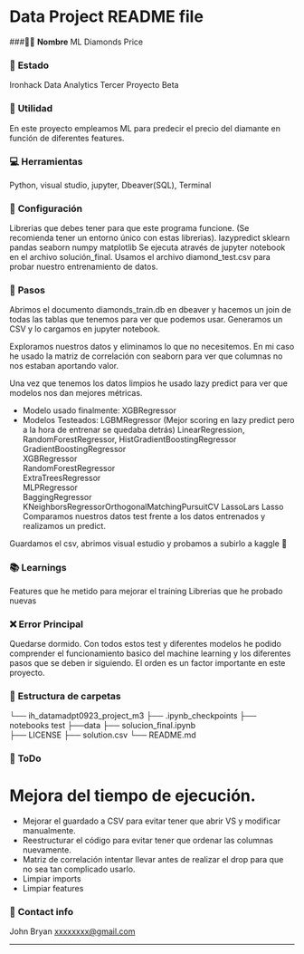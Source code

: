 Data Project README file
=======
###👨‍🔧 **Nombre**
ML Diamonds Price
### :baby: **Estado**
Ironhack Data Analytics Tercer Proyecto Beta

### :running: **Utilidad**
En este proyecto empleamos ML para predecir el precio del diamante en función de diferentes features.
### :computer: **Herramientas**
Python, visual studio, jupyter, Dbeaver(SQL), Terminal


### :wrench: **Configuración**
Librerias que debes tener para que este programa funcione. (Se recomienda tener un entorno único con estas librerias).
lazypredict
sklearn
pandas
seaborn
numpy
matplotlib
Se ejecuta através de jupyter notebook en el archivo solución_final.
Usamos el archivo diamond_test.csv para probar nuestro entrenamiento de datos.


### :see_no_evil: **Pasos**
Abrimos el documento diamonds_train.db en dbeaver y hacemos un join de todas las tablas que tenemos para ver que podemos usar. Generamos un CSV y lo cargamos en jupyter notebook.

Exploramos nuestros datos y eliminamos lo que no necesitemos. En mi caso he usado la matriz de correlación con seaborn para ver que columnas no nos estaban aportando valor.

Una vez que tenemos los datos limpios he usado lazy predict para ver que modelos nos dan mejores métricas.
- Modelo usado finalmente: XGBRegressor
- Modelos Testeados: 
            LGBMRegressor (Mejor scoring en lazy predict pero a la hora de entrenar se quedaba detrás)
            LinearRegression, 
            RandomForestRegressor,
            HistGradientBoostingRegressor   
            GradientBoostingRegressor   
            XGBRegressor   
            RandomForestRegressor   
            ExtraTreesRegressor   
            MLPRegressor   
            BaggingRegressor   
            KNeighborsRegressorOrthogonalMatchingPursuitCV
            LassoLars
            Lasso 
Comparamos nuestros datos test frente a los datos entrenados y realizamos un predict.

Guardamos el csv, abrimos visual estudio y probamos a subirlo a kaggle 🤞


### :books: **Learnings**
Features que he metido para mejorar el training
Librerias que he probado nuevas
### :x: **Error Principal**
Quedarse dormido. Con todos estos test y diferentes modelos he podido comprender el funcionamiento basico del machine learning
y los diferentes pasos que se deben ir siguiendo. El orden es un factor importante en este proyecto.

### :file_folder: **Estructura de carpetas**
└── ih_datamadpt0923_project_m3
    ├── .ipynb_checkpoints
    ├── notebooks test
    ├──data
    ├── solucion_final.ipynb  
    ├── LICENSE
    ├── solution.csv
    └── README.md


### :shit: **ToDo**
Mejora del tiempo de ejecución.
=======
- Mejorar el guardado a CSV para evitar tener que abrir VS y modificar manualmente.
- Reestructurar el código para evitar tener que ordenar las columnas nuevamente.
- Matriz de correlación intentar llevar antes de realizar el drop para que no sea tan complicado usarlo.
- Limpiar imports
- Limpiar features

### :love_letter: **Contact info**
John Bryan xxxxxxxx@gmail.com

---
